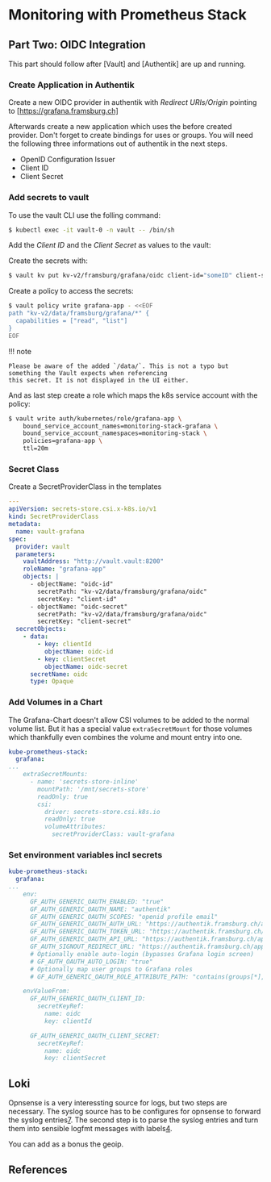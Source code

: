 # Monitoring with Prometheus Stack





## Part Two: OIDC Integration

This part should follow after [Vault] and [Authentik] are up and running.

### Create Application in Authentik

Create a new OIDC provider in authentik with _Redirect URIs/Origin_ pointing to [https://grafana.framsburg.ch]

Afterwards create a new application which uses the before created provider. Don't forget to create bindings
for uses or groups. You will need the following three informations out of authentik in the next steps.

* OpenID Configuration Issuer
* Client ID
* Client Secret


### Add secrets to vault

To use the vault CLI use the folling command:

```bash
$ kubectl exec -it vault-0 -n vault -- /bin/sh
```

Add the _Client ID_ and the _Client Secret_ as values to the vault:

Create the secrets with:

```bash
$ vault kv put kv-v2/framsburg/grafana/oidc client-id="someID" client-secret="someSecret"
```

Create a policy to access the secrets:
```bash
$ vault policy write grafana-app - <<EOF
path "kv-v2/data/framsburg/grafana/*" {
  capabilities = ["read", "list"]
}
EOF
```

!!! note

    Please be aware of the added `/data/`. This is not a typo but something the Vault expects when referencing
    this secret. It is not displayed in the UI either.


And as last step create a role which maps the k8s service account with the policy:

```bash
$ vault write auth/kubernetes/role/grafana-app \
    bound_service_account_names=monitoring-stack-grafana \
    bound_service_account_namespaces=monitoring-stack \
    policies=grafana-app \
    ttl=20m
```

### Secret Class

Create a SecretProviderClass in the templates

```yaml title="cluster-critical/monitoring-stack/templates/spc.yaml"
---
apiVersion: secrets-store.csi.x-k8s.io/v1
kind: SecretProviderClass
metadata:
  name: vault-grafana
spec:
  provider: vault
  parameters:
    vaultAddress: "http://vault.vault:8200"
    roleName: "grafana-app"
    objects: |
      - objectName: "oidc-id"
        secretPath: "kv-v2/data/framsburg/grafana/oidc"
        secretKey: "client-id"
      - objectName: "oidc-secret"
        secretPath: "kv-v2/data/framsburg/grafana/oidc"
        secretKey: "client-secret"
  secretObjects:
    - data:
        - key: clientId
          objectName: oidc-id
        - key: clientSecret
          objectName: oidc-secret
      secretName: oidc
      type: Opaque
```

### Add Volumes in a Chart

The Grafana-Chart doesn't allow CSI volumes to be added to the normal volume
list. But it has a special value `extraSecretMount` for those volumes which
thankfully even combines the volume and mount entry into one.

```yaml title="cluster-critical/monitoring-stack/values.yaml"
kube-prometheus-stack:
  grafana:
...
    extraSecretMounts:
      - name: 'secrets-store-inline'
        mountPath: '/mnt/secrets-store'
        readOnly: true
        csi:
          driver: secrets-store.csi.k8s.io
          readOnly: true
          volumeAttributes:
            secretProviderClass: vault-grafana
```

### Set environment variables incl secrets

```yaml title="cluster-critical/monitoring-stack/values.yaml"
kube-prometheus-stack:
  grafana:
...
    env:
      GF_AUTH_GENERIC_OAUTH_ENABLED: "true"
      GF_AUTH_GENERIC_OAUTH_NAME: "authentik"
      GF_AUTH_GENERIC_OAUTH_SCOPES: "openid profile email"
      GF_AUTH_GENERIC_OAUTH_AUTH_URL: "https://authentik.framsburg.ch/application/o/authorize/"
      GF_AUTH_GENERIC_OAUTH_TOKEN_URL: "https://authentik.framsburg.ch/application/o/token/"
      GF_AUTH_GENERIC_OAUTH_API_URL: "https://authentik.framsburg.ch/application/o/userinfo/"
      GF_AUTH_SIGNOUT_REDIRECT_URL: "https://authentik.framsburg.ch/application/o/grafana/end-session/"
      # Optionally enable auto-login (bypasses Grafana login screen)
      # GF_AUTH_OAUTH_AUTO_LOGIN: "true"
      # Optionally map user groups to Grafana roles
      # GF_AUTH_GENERIC_OAUTH_ROLE_ATTRIBUTE_PATH: "contains(groups[*], 'Grafana Admins') && 'Admin' || contains(groups[*], 'Grafana Editors') && 'Editor' || 'Viewer'"

    envValueFrom:
      GF_AUTH_GENERIC_OAUTH_CLIENT_ID:
        secretKeyRef:
          name: oidc
          key: clientId

      GF_AUTH_GENERIC_OAUTH_CLIENT_SECRET:
        secretKeyRef:
          name: oidc
          key: clientSecret
```


## Loki

Opnsense is a very interessting source for logs, but two steps are necessary.
The syslog source has to be configures for opnsense to forward the syslog
entries[7]. The second step is to parse the syslog entries and turn them into
sensible logfmt messages with labels[4][6].

You can add as a bonus the geoip.


## References

[1]: https://medium.com/aeturnuminc/monitoring-stack-deployment-to-a-kubernetes-cluster-prometheus-grafana-alertmanager-loki-dcc7339d4f19
[2]: https://grafana.com/docs/loki/latest/clients/promtail/configuration/#relabel_configs
[3]: https://akyriako.medium.com/linux-logging-with-grafana-loki-custom-promtail-labels-from-openstack-or-aws-ec2-metadata-436625cb644c
[4]: https://github.com/opnsense/core/issues/4911
[5]: https://grafana.com/grafana/dashboards/17547-opnsense-ids-ips/
[6]: https://github.com/onedr0p/home-ops/blob/61c672be2fa7c3cbb97eac523495affef5c6af07/cluster/apps/monitoring/vector/aggregator/filterlog-regex.txt
[7]: https://alexandre.deverteuil.net/post/syslog-relay-for-loki/

